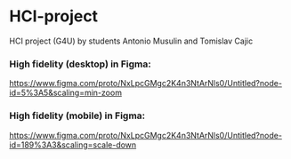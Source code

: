 # HCI-project
HCI project (G4U) by students Antonio Musulin and Tomislav Cajic


### High fidelity (desktop) in Figma:
https://www.figma.com/proto/NxLpcGMgc2K4n3NtArNls0/Untitled?node-id=5%3A5&scaling=min-zoom

### High fidelity (mobile) in Figma:
https://www.figma.com/proto/NxLpcGMgc2K4n3NtArNls0/Untitled?node-id=189%3A3&scaling=scale-down

